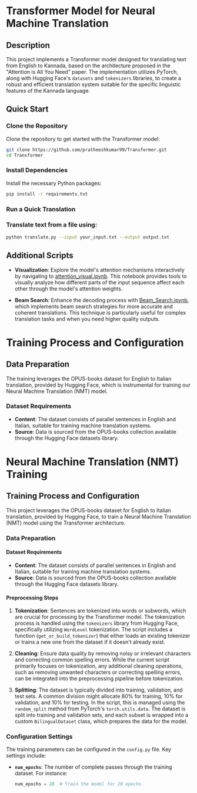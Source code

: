 # Transformer Model for Neural Machine Translation

## Description
This project implements a Transformer model designed for translating text from English to Kannada, based on the architecture proposed in the "Attention is All You Need" paper. The implementation utilizes PyTorch, along with Hugging Face's `datasets` and `tokenizers` libraries, to create a robust and efficient translation system suitable for the specific linguistic features of the Kannada language.

## Quick Start

### Clone the Repository
Clone the repository to get started with the Transformer model:
```bash
git clone https://github.com/pratheeshkumar99/Transformer.git
cd Transformer

```

### Install Dependencies
Install the necessary Python packages:
```bash
pip install -r requirements.txt
```
### Run a Quick Translation

### Translate text from a file using:

```bash
python translate.py --input your_input.txt --output output.txt
```

## Additional Scripts

- **Visualization**: Explore the model's attention mechanisms interactively by navigating to [attention_visual.ipynb](attention_visual.ipynb). This notebook provides tools to visually analyze how different parts of the input sequence affect each other through the model's attention weights.
  
- **Beam Search**: Enhance the decoding process with [Beam_Search.ipynb](Beam_Search.ipynb), which implements beam search strategies for more accurate and coherent translations. This technique is particularly useful for complex translation tasks and when you need higher quality outputs.


# Training Process and Configuration

## Data Preparation
The training leverages the OPUS-books dataset for English to Italian translation, provided by Hugging Face, which is instrumental for training our Neural Machine Translation (NMT) model.

### Dataset Requirements
- **Content**: The dataset consists of parallel sentences in English and Italian, suitable for training machine translation systems.
- **Source**: Data is sourced from the OPUS-books collection available through the Hugging Face datasets library.

# Neural Machine Translation (NMT) Training

## Training Process and Configuration

This project leverages the OPUS-books dataset for English to Italian translation, provided by Hugging Face, to train a Neural Machine Translation (NMT) model using the Transformer architecture.

### Data Preparation

#### Dataset Requirements
- **Content**: The dataset consists of parallel sentences in English and Italian, suitable for training machine translation systems.
- **Source**: Data is sourced from the OPUS-books collection available through the Hugging Face datasets library.

#### Preprocessing Steps
1. **Tokenization**: Sentences are tokenized into words or subwords, which are crucial for processing by the Transformer model. The tokenization process is handled using the `tokenizers` library from Hugging Face, specifically utilizing `WordLevel` tokenization. The script includes a function (`get_or_build_tokenizer`) that either loads an existing tokenizer or trains a new one from the dataset if it doesn't already exist.

2. **Cleaning**: Ensure data quality by removing noisy or irrelevant characters and correcting common spelling errors. While the current script primarily focuses on tokenization, any additional cleaning operations, such as removing unwanted characters or correcting spelling errors, can be integrated into the preprocessing pipeline before tokenization.

3. **Splitting**: The dataset is typically divided into training, validation, and test sets. A common division might allocate 80% for training, 10% for validation, and 10% for testing. In the script, this is managed using the `random_split` method from PyTorch's `torch.utils.data`. The dataset is split into training and validation sets, and each subset is wrapped into a custom `BilingualDataset` class, which prepares the data for the model.

### Configuration Settings
The training parameters can be configured in the `config.py` file. Key settings include:

- **`num_epochs`**: The number of complete passes through the training dataset. For instance:
  ```python
  num_epochs = 20  # Train the model for 20 epochs.


  